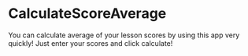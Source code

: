 # CalculateScoreAverage

You can calculate average of your lesson scores by using this app very quickly! Just enter your scores and click calculate!
